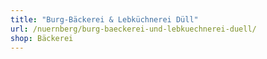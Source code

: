 ```yaml
---
title: "Burg-Bäckerei & Lebküchnerei Düll"
url: /nuernberg/burg-baeckerei-und-lebkuechnerei-duell/
shop: Bäckerei
---
```

